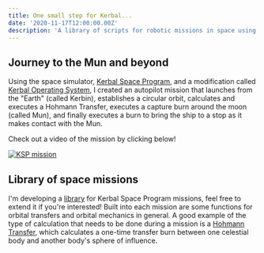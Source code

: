 ```yaml
---
title: One small step for Kerbal...
date: '2020-11-17T12:00:00.00Z'
description: 'A library of scripts for robotic missions in space using the Kerbal Space Program simulator'
---
```


## Journey to the Mun and beyond

Using the space simulator, [Kerbal Space Program](https://en.wikipedia.org/wiki/Kerbal_Space_Program), and a modification called [Kerbal Operating System](https://ksp-kos.github.io/KOS/), I created an autopilot mission that launches from the "Earth" (called Kerbin), establishes a circular orbit, calculates and executes a Hohmann Transfer, executes a capture burn around the moon (called Mun), and finally executes a burn to bring the ship to a stop as it makes contact with the Mun.

Check out a video of the mission by clicking below!

[![KSP mission](https://img.youtube.com/vi/sAL-SGgFORs/0.jpg)](https://youtu.be/sAL-SGgFORs "Mun mission!")


## Library of space missions
I'm developing a [library](https://github.com/nbock/kerbal-missions) for Kerbal Space Program missions, feel free to extend it if you're interested! Built into each mission are some functions for orbital transfers and orbital mechanics in general. A good example of the type of calculation that needs to be done during a mission is a [Hohmann Transfer](https://en.wikipedia.org/wiki/Hohmann_transfer_orbit), which calculates a one-time transfer burn between one celestial body and another body's sphere of influence.
